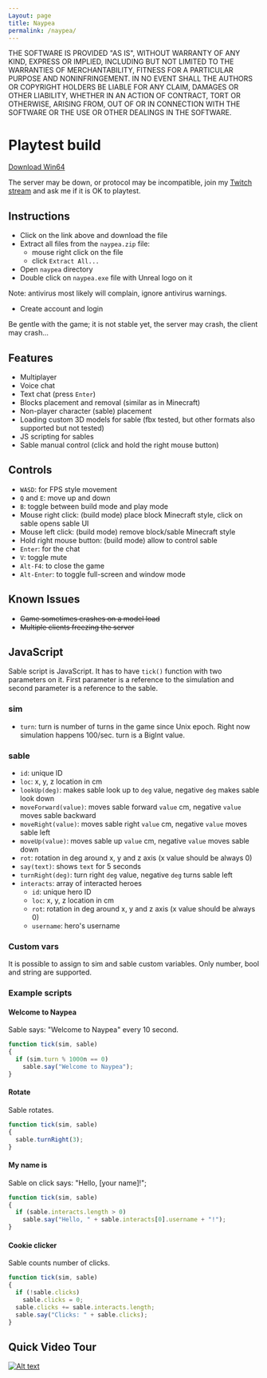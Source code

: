 ```yaml
---
Layout: page
title: Naypea
permalink: /naypea/
---
```


THE SOFTWARE IS PROVIDED "AS IS", WITHOUT WARRANTY OF ANY KIND,
EXPRESS OR IMPLIED, INCLUDING BUT NOT LIMITED TO THE WARRANTIES OF
MERCHANTABILITY, FITNESS FOR A PARTICULAR PURPOSE AND
NONINFRINGEMENT. IN NO EVENT SHALL THE AUTHORS OR COPYRIGHT HOLDERS BE
LIABLE FOR ANY CLAIM, DAMAGES OR OTHER LIABILITY, WHETHER IN AN ACTION
OF CONTRACT, TORT OR OTHERWISE, ARISING FROM, OUT OF OR IN CONNECTION
WITH THE SOFTWARE OR THE USE OR OTHER DEALINGS IN THE SOFTWARE.

# Playtest build

[Download Win64](https://cdn.naypea.com/naypea.zip)

The server may be down, or protocol may be incompatible, join my
[Twitch stream](https://www.twitch.tv/mika314) and ask me if it is OK
to playtest.

## Instructions
- Click on the link above and download the file
- Extract all files from the `naypea.zip` file:
  - mouse right click on the file
  - click `Extract All...`
- Open `naypea` directory
- Double click on `naypea.exe` file with Unreal logo on it

Note: antivirus most likely will complain, ignore antivirus warnings.
- Create account and login

Be gentle with the game; it is not stable yet, the server may crash,
the client may crash...

## Features

- Multiplayer
- Voice chat
- Text chat (press `Enter`)
- Blocks placement and removal (similar as in Minecraft)
- Non-player character (sable) placement
- Loading custom 3D models for sable (fbx tested, but other formats also supported but not tested)
- JS scripting for sables
- Sable manual control (click and hold the right mouse button)

## Controls

- `WASD`: for FPS style movement
- `Q` and `E`: move up and down
- `B`: toggle between build mode and play mode
- Mouse right click: (build mode) place block Minecraft style, click
  on sable opens sable UI
- Mouse left click: (build mode) remove block/sable Minecraft style
- Hold right mouse button: (build mode) allow to control sable
- `Enter`: for the chat
- `V`: toggle mute
- `Alt-F4`: to close the game
- `Alt-Enter`: to toggle full-screen and window mode

## Known Issues

- ~~Game sometimes crashes on a model load~~
- ~~Multiple clients freezing the server~~

## JavaScript

Sable script is JavaScript. It has to have `tick()` function with two
parameters on it. First parameter is a reference to the simulation and
second parameter is a reference to the sable.

### sim
- `turn`: turn is number of turns in the game since Unix epoch. Right
now simulation happens 100/sec. turn is a BigInt value.

### sable
- `id`: unique ID
- `loc`: x, y, z location in cm
- `lookUp(deg)`: makes sable look up to `deg` value, negative `deg` makes sable look down
- `moveForward(value)`: moves sable forward `value` cm, negative
  `value` moves sable backward
- `moveRight(value)`: moves sable right `value` cm, negative
  `value` moves sable left
- `moveUp(value)`: moves sable up `value` cm, negative `value` moves sable down
- `rot`: rotation in deg around x, y and z axis (x value should be
  always 0)
- `say(text)`: shows `text` for 5 seconds
- `turnRight(deg)`: turn right `deg` value, negative `deg` turns sable
  left
- `interacts`: array of interacted heroes
  - `id`: unique hero ID
  - `loc`: x, y, z location in cm
  - `rot`: rotation in deg around x, y and z axis (x value should be
  always 0)
  - `username`: hero's username

### Custom vars

It is possible to assign to sim and sable custom variables. Only
number, bool and string are supported.

### Example scripts

#### Welcome to Naypea

Sable says: "Welcome to Naypea" every 10 second.

```javascript
function tick(sim, sable)
{
  if (sim.turn % 1000n == 0)
    sable.say("Welcome to Naypea");
}
```

#### Rotate

Sable rotates.

```javascript
function tick(sim, sable)
{
  sable.turnRight(3);
}
```

#### My name is

Sable on click says: "Hello, [your name]!";

```javascript
function tick(sim, sable)
{
  if (sable.interacts.length > 0)
    sable.say("Hello, " + sable.interacts[0].username + "!");
}
```

#### Cookie clicker

Sable counts number of clicks.

```javascript
function tick(sim, sable)
{
  if (!sable.clicks)
    sable.clicks = 0;
  sable.clicks += sable.interacts.length;
  sable.say("Clicks: " + sable.clicks);
}
```

## Quick Video Tour

[![Alt text](https://img.youtube.com/vi/lxAqNCaRX6w/0.jpg)](https://www.youtube.com/watch?v=lxAqNCaRX6w)
